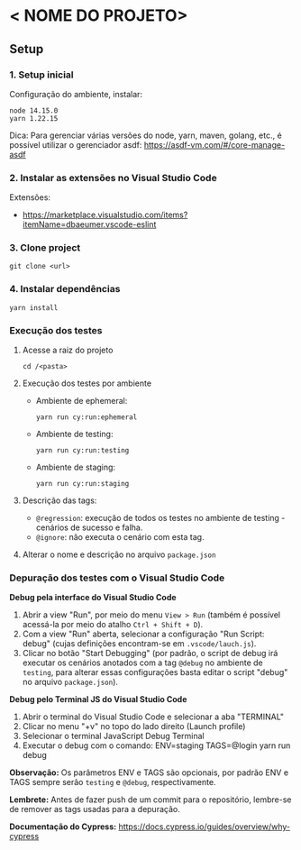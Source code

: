 
# < NOME DO PROJETO>

## Setup

### 1. Setup inicial

Configuração do ambiente, instalar:
  ```
  node 14.15.0
  yarn 1.22.15
  ```
Dica: Para gerenciar várias versões do node, yarn, maven, golang, etc., é possível utilizar o gerenciador asdf: https://asdf-vm.com/#/core-manage-asdf

### 2. Instalar as extensões no Visual Studio Code

Extensões:

- https://marketplace.visualstudio.com/items?itemName=dbaeumer.vscode-eslint

### 3. Clone <nome> project

```
git clone <url>
```

### 4. Instalar dependências

```
yarn install

```

### Execução dos testes

1. Acesse a raiz do projeto
	```
	cd /<pasta>
	```
    
2. Execução dos testes por ambiente
    - Ambiente de ephemeral:
        ```
        yarn run cy:run:ephemeral
        ```
    - Ambiente de testing:
        ```
        yarn run cy:run:testing
        ```
    - Ambiente de staging:
        ```
        yarn run cy:run:staging
        
3. Descrição das tags:
    - `@regression`: execução de todos os testes no ambiente de testing - cenários de sucesso e falha.
    - `@ignore`: não executa o cenário com esta tag.

4. Alterar o nome e descrição no arquivo `package.json`

### Depuração dos testes com o Visual Studio Code

  **Debug pela interface do Visual Studio Code**
  
  1. Abrir a view "Run", por meio do menu `View > Run` (também é possível acessá-la por meio do atalho `Ctrl + Shift + D`).
  2. Com a view "Run" aberta, selecionar a configuração "Run Script: debug" (cujas definições encontram-se em `.vscode/lauch.js`).
  3. Clicar no botão "Start Debugging" (por padrão, o script de debug irá executar os cenários anotados com a tag `@debug` no ambiente de `testing`, para alterar essas configurações basta editar o script "debug" no arquivo `package.json`).

  **Debug pelo Terminal JS do Visual Studio Code**
  
  1. Abrir o terminal do Visual Studio Code e selecionar a aba "TERMINAL"
  2. Clicar no menu "+v" no topo do lado direito (Launch profile)
  3. Selecionar o terminal JavaScript Debug Terminal
  4. Executar o debug com o comando: ENV=staging TAGS=@login yarn run debug

**Observação:** Os parâmetros ENV e TAGS são opcionais, por padrão ENV e TAGS sempre serão `testing` e `@debug`, respectivamente.

**Lembrete:** Antes de fazer push de um commit para o repositório, lembre-se de remover as tags usadas para a depuração.

**Documentação do Cypress:** https://docs.cypress.io/guides/overview/why-cypress